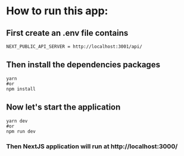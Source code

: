 # How to run this app:

## First create an .env file contains

```
NEXT_PUBLIC_API_SERVER = http://localhost:3001/api/
```

## Then install the dependencies packages
```
yarn
#or
npm install

```

## Now let's start the application

```
yarn dev
#or
npm run dev
```

### Then NextJS application will run at http://localhost:3000/

